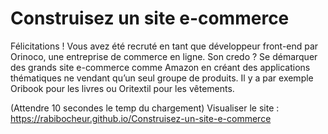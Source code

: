 # Construisez un site e-commerce

Félicitations ! Vous avez été recruté en tant que développeur front-end par Orinoco, une
entreprise de commerce en ligne. Son credo ? Se démarquer des grands site e-commerce comme Amazon en créant des
applications thématiques ne vendant qu’un seul groupe de produits. Il y a par exemple Oribook
pour les livres ou Oritextil pour les vêtements.

(Attendre 10 secondes le temp du chargement)
Visualiser le site : https://rabibocheur.github.io/Construisez-un-site-e-commerce
